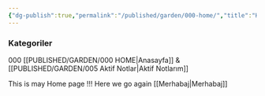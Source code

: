 ```yaml
---
{"dg-publish":true,"permalink":"/published/garden/000-home/","title":"Home","tags":["digital-garden","gardenEntry"],"created":"2025-03-10T16:09:07.768+03:00","updated":"2025-03-10T18:28:09.152+03:00"}
---
```



### Kategoriler

000 [[PUBLISHED/GARDEN/000 HOME\|Anasayfa]] & [[PUBLISHED/GARDEN/005 Aktif Notlar\|Aktif Notlarım]]
 
 This is may Home page !!! 
 Here we go again
[[Merhabaj\|Merhabaj]]

